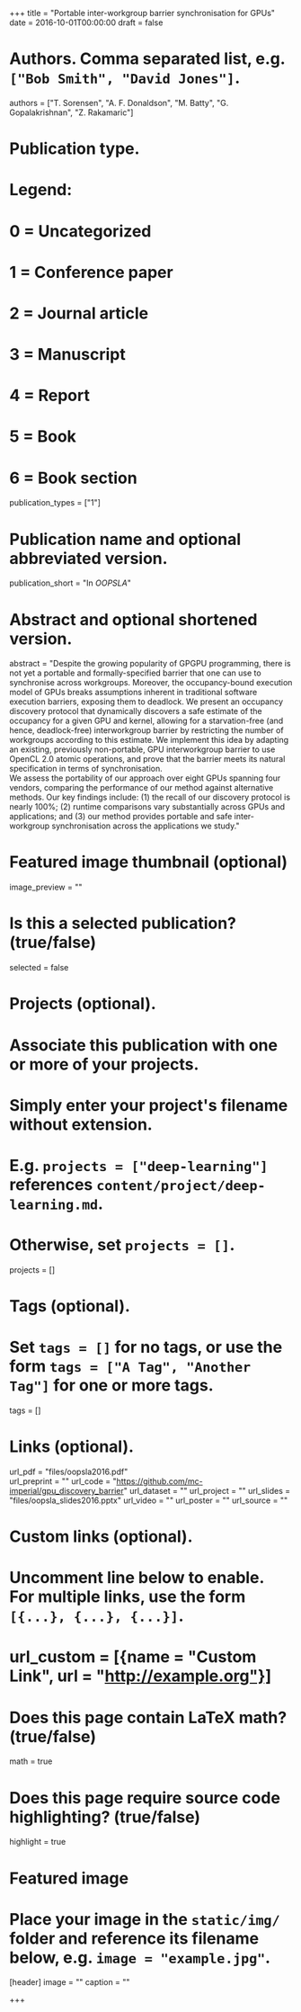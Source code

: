+++
title = "Portable inter-workgroup barrier synchronisation for GPUs"
date = 2016-10-01T00:00:00
draft = false

# Authors. Comma separated list, e.g. `["Bob Smith", "David Jones"]`.
authors = ["T. Sorensen", "A. F. Donaldson", "M. Batty", "G. Gopalakrishnan", "Z. Rakamaric"]

# Publication type.
# Legend:
# 0 = Uncategorized
# 1 = Conference paper
# 2 = Journal article
# 3 = Manuscript
# 4 = Report
# 5 = Book
# 6 = Book section
publication_types = ["1"]

# Publication name and optional abbreviated version.
publication_short = "In *OOPSLA*"

# Abstract and optional shortened version.
abstract = "Despite the growing popularity of GPGPU programming, there is not yet a portable and formally-specified barrier that one can use to synchronise across workgroups. Moreover, the occupancy-bound execution model of GPUs breaks assumptions inherent in traditional software execution barriers, exposing them to deadlock. We present an occupancy discovery protocol that dynamically discovers a safe estimate of the occupancy for a given GPU and kernel, allowing for a starvation-free (and hence, deadlock-free) interworkgroup barrier by restricting the number of workgroups according to this estimate. We implement this idea by adapting an existing, previously non-portable, GPU interworkgroup barrier to use OpenCL 2.0 atomic operations, and prove that the barrier meets its natural specification in terms of synchronisation. <br> We assess the portability of our approach over eight GPUs spanning four vendors, comparing the performance of our method against alternative methods. Our key findings include: (1) the recall of our discovery protocol is nearly 100%; (2) runtime comparisons vary substantially across GPUs and applications; and (3) our method provides portable and safe inter-workgroup synchronisation across the applications we study."


# Featured image thumbnail (optional)
image_preview = ""

# Is this a selected publication? (true/false)
selected = false

# Projects (optional).
#   Associate this publication with one or more of your projects.
#   Simply enter your project's filename without extension.
#   E.g. `projects = ["deep-learning"]` references `content/project/deep-learning.md`.
#   Otherwise, set `projects = []`.
projects = []

# Tags (optional).
#   Set `tags = []` for no tags, or use the form `tags = ["A Tag", "Another Tag"]` for one or more tags.
tags = []

# Links (optional).
url_pdf = "files/oopsla2016.pdf"           
url_preprint = ""
url_code = "https://github.com/mc-imperial/gpu_discovery_barrier"
url_dataset = ""
url_project = ""
url_slides = "files/oopsla_slides2016.pptx"
url_video = ""
url_poster = ""
url_source = ""

# Custom links (optional).
#   Uncomment line below to enable. For multiple links, use the form `[{...}, {...}, {...}]`.
# url_custom = [{name = "Custom Link", url = "http://example.org"}]

# Does this page contain LaTeX math? (true/false)
math = true

# Does this page require source code highlighting? (true/false)
highlight = true

# Featured image
# Place your image in the `static/img/` folder and reference its filename below, e.g. `image = "example.jpg"`.
[header]
image = ""
caption = ""

+++
